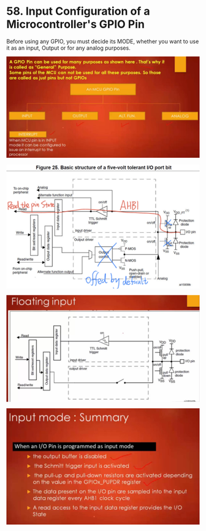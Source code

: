 # 58. Input Configuration of a Microcontroller's GPIO Pin



Before using any GPIO, you must decide its MODE, whether you want to use it as an input, Output or for any analog purposes.

![01](https://github.com/knightsummon/Mastering-Microcontroller-and-Embedded-Driver-Development/blob/main/15.%20GPIO%20Programming%20Structure%20and%20Register/58.%20Input%20Configuration%20of%20a%20Microcontroller's%20GPIO%20Pin.assets/01.jpg)

![02](https://github.com/knightsummon/Mastering-Microcontroller-and-Embedded-Driver-Development/blob/main/15.%20GPIO%20Programming%20Structure%20and%20Register/58.%20Input%20Configuration%20of%20a%20Microcontroller's%20GPIO%20Pin.assets/02.jpg)

![03](https://github.com/knightsummon/Mastering-Microcontroller-and-Embedded-Driver-Development/blob/main/15.%20GPIO%20Programming%20Structure%20and%20Register/58.%20Input%20Configuration%20of%20a%20Microcontroller's%20GPIO%20Pin.assets/03.jpg)

![04](https://github.com/knightsummon/Mastering-Microcontroller-and-Embedded-Driver-Development/blob/main/15.%20GPIO%20Programming%20Structure%20and%20Register/58.%20Input%20Configuration%20of%20a%20Microcontroller's%20GPIO%20Pin.assets/04.jpg)
